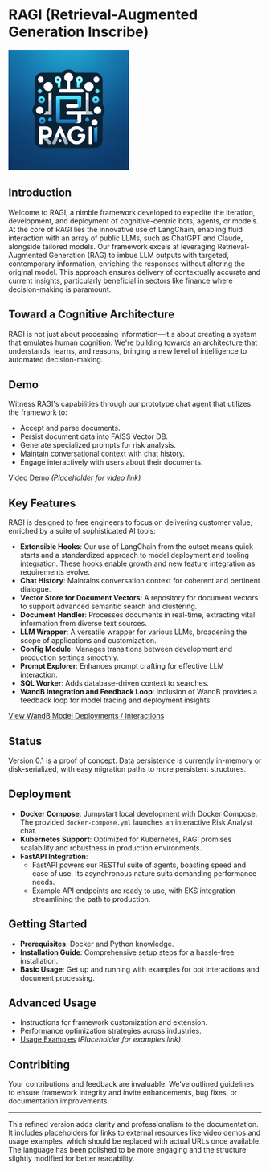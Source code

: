 # RAGI (Retrieval-Augmented Generation Inscribe)


![RAGI Logo](./docs/ragi_250.png)

## Introduction

Welcome to RAGI, a nimble framework developed to expedite the iteration, development, and deployment of cognitive-centric bots, agents, or models. At the core of RAGI lies the innovative use of LangChain, enabling fluid interaction with an array of public LLMs, such as ChatGPT and Claude, alongside tailored models. Our framework excels at leveraging Retrieval-Augmented Generation (RAG) to imbue LLM outputs with targeted, contemporary information, enriching the responses without altering the original model. This approach ensures delivery of contextually accurate and current insights, particularly beneficial in sectors like finance where decision-making is paramount.

## Toward a Cognitive Architecture

RAGI is not just about processing information—it's about creating a system that emulates human cognition. We're building towards an architecture that understands, learns, and reasons, bringing a new level of intelligence to automated decision-making.

## Demo

Witness RAGI's capabilities through our prototype chat agent that utilizes the framework to:
- Accept and parse documents.
- Persist document data into FAISS Vector DB.
- Generate specialized prompts for risk analysis.
- Maintain conversational context with chat history.
- Engage interactively with users about their documents.

[Video Demo](#) *(Placeholder for video link)*

## Key Features

RAGI is designed to free engineers to focus on delivering customer value, enriched by a suite of sophisticated AI tools:

- **Extensible Hooks**: Our use of LangChain from the outset means quick starts and a standardized approach to model deployment and tooling integration. These hooks enable growth and new feature integration as requirements evolve.
- **Chat History**: Maintains conversation context for coherent and pertinent dialogue.
- **Vector Store for Document Vectors**: A repository for document vectors to support advanced semantic search and clustering.
- **Document Handler**: Processes documents in real-time, extracting vital information from diverse text sources.
- **LLM Wrapper**: A versatile wrapper for various LLMs, broadening the scope of applications and customization.
- **Config Module**: Manages transitions between development and production settings smoothly.
- **Prompt Explorer**: Enhances prompt crafting for effective LLM interaction.
- **SQL Worker**: Adds database-driven context to searches.
- **WandB Integration and Feedback Loop**: Inclusion of WandB provides a feedback loop for model tracing and deployment insights.

[View WandB Model Deployments / Interactions](https://wandb.ai/a-sh0ts/langchain_callback_demo/reports/Prompt-Engineering-LLMs-with-LangChain-and-W-B--VmlldzozNjk1NTUw)

## Status 

Version 0.1 is a proof of concept. Data persistence is currently in-memory or disk-serialized, with easy migration paths to more persistent structures.

## Deployment

- **Docker Compose**: Jumpstart local development with Docker Compose. The provided `docker-compose.yml` launches an interactive Risk Analyst chat.
- **Kubernetes Support**: Optimized for Kubernetes, RAGI promises scalability and robustness in production environments.
- **FastAPI Integration**:
  - FastAPI powers our RESTful suite of agents, boasting speed and ease of use. Its asynchronous nature suits demanding performance needs.
  - Example API endpoints are ready to use, with EKS integration streamlining the path to production.

## Getting Started

- **Prerequisites**: Docker and Python knowledge.
- **Installation Guide**: Comprehensive setup steps for a hassle-free installation.
- **Basic Usage**: Get up and running with examples for bot interactions and document processing.

## Advanced Usage

- Instructions for framework customization and extension.
- Performance optimization strategies across industries.
- [Usage Examples](#) *(Placeholder for examples link)*

## Contribiting

Your contributions and feedback are invaluable. We've outlined guidelines to ensure framework integrity and invite enhancements, bug fixes, or documentation improvements.

---

This refined version adds clarity and professionalism to the documentation. It includes placeholders for links to external resources like video demos and usage examples, which should be replaced with actual URLs once available. The language has been polished to be more engaging and the structure slightly modified for better readability.
